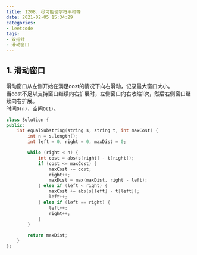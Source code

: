 ```yaml
---
title: 1208. 尽可能使字符串相等
date: 2021-02-05 15:34:29
categories: 
- leetcode
tags: 
- 双指针
- 滑动窗口
---
```

## 1. 滑动窗口
滑动窗口从左侧开始在满足cost的情况下向右滑动，记录最大窗口大小。  
当cost不足以支持窗口继续向右扩展时，左侧窗口向右收缩1次，然后右侧窗口继续向右扩展。  
时间`O(n)`，空间`O(1)`。  
```cpp
class Solution {
public:
    int equalSubstring(string s, string t, int maxCost) {
        int n = s.length();
        int left = 0, right = 0, maxDist = 0;

        while (right < n) {
            int cost = abs(s[right] - t[right]);
            if (cost <= maxCost) {
                maxCost -= cost;
                right++;
                maxDist = max(maxDist, right - left);
            } else if (left < right) {
                maxCost += abs(s[left] - t[left]);
                left++;
            } else if (left == right) {
                left++;
                right++;
            }
        }

        return maxDist;
    }
};
```
